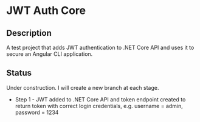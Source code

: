 # JWT Auth Core

## Description

A test project that adds JWT authentication to .NET Core API and uses it to secure an Angular CLI application.

## Status

Under construction. I will create a new branch at each stage.

* Step 1 - JWT added to .NET Core API and token endpoint created to return token with correct login credentials, e.g. username = admin, password = 1234